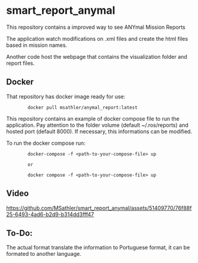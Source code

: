 # smart_report_anymal
This repository contains a improved way to see ANYmal Mission Reports

The application watch modifications on .xml files and create the html files based in mission names.

Another code host the webpage that contains the visualization folder and report files.

## Docker

That repository has docker image ready for use:

            docker pull msathler/anymal_report:latest

This repository contains an example of docker compose file to run the application. Pay attention to the folder volume (default ~/.ros/reports) and hosted port (default 8000). If necessary, this informations can be modified. 

To run the docker compose run:

            docker-compose -f <path-to-your-compose-file> up

            or

            docker compose -f <path-to-your-compose-file> up

## Video

https://github.com/MSathler/smart_report_anymal/assets/51409770/76f88f25-6493-4ad6-b2d9-b314dd3fff47


## To-Do:

The actual format translate the information to Portuguese format, it can be formated to another language.